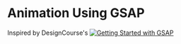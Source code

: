 # Animation Using GSAP

Inspired by DesignCourse's
[![Getting Started with GSAP](https://img.youtube.com/vi/eY4sXczY5AQ/hqdefault.jpg)](https://www.youtube.com/watch?v=eY4sXczY5AQ)
